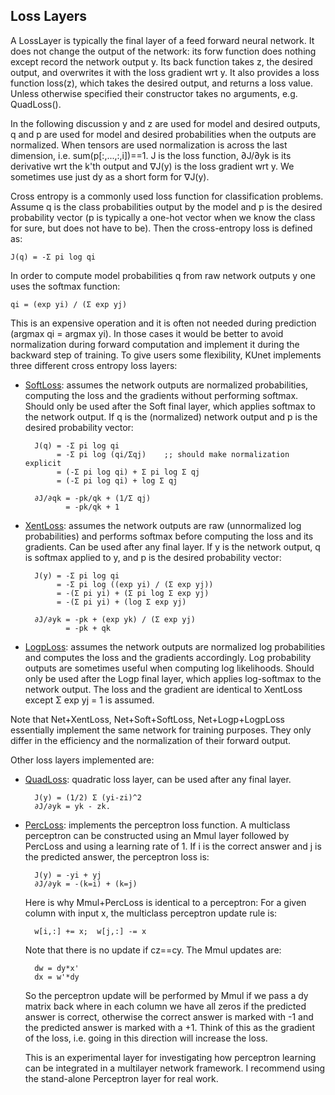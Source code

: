 ## Loss Layers

A LossLayer is typically the final layer of a feed forward neural
network.  It does not change the output of the network: its forw
function does nothing except record the network output y.  Its back
function takes z, the desired output, and overwrites it with the loss
gradient wrt y.  It also provides a loss function loss(z), which takes
the desired output, and returns a loss value.  Unless otherwise
specified their constructor takes no arguments, e.g. QuadLoss().

In the following discussion y and z are used for model and desired
outputs, q and p are used for model and desired probabilities when the
outputs are normalized.  When tensors are used normalization is across
the last dimension, i.e. sum(p[:,...,:,i])==1.  J is the loss
function, ∂J/∂yk is its derivative wrt the k'th output and ∇J(y) is
the loss gradient wrt y.  We sometimes use just dy as a short form for
∇J(y).

Cross entropy is a commonly used loss function for classification
problems.  Assume q is the class probabilities output by the model and
p is the desired probability vector (p is typically a one-hot vector
when we know the class for sure, but does not have to be).  Then the
cross-entropy loss is defined as:

    J(q) = -Σ pi log qi

In order to compute model probabilities q from raw network outputs y
one uses the softmax function:

    qi = (exp yi) / (Σ exp yj)

This is an expensive operation and it is often not needed during
prediction (argmax qi = argmax yi).  In those cases it would be better
to avoid normalization during forward computation and implement it
during the backward step of training.  To give users some flexibility,
KUnet implements three different cross entropy loss layers:

* [SoftLoss](https://github.com/denizyuret/KUnet.jl/blob/master/src/softloss.jl):
  assumes the network outputs are normalized probabilities, computing
  the loss and the gradients without performing softmax.  Should only
  be used after the Soft final layer, which applies softmax to the
  network output.  If q is the (normalized) network output and p is
  the desired probability vector:

        J(q) = -Σ pi log qi
             = -Σ pi log (qi/Σqj)    ;; should make normalization explicit
             = (-Σ pi log qi) + Σ pi log Σ qj
             = (-Σ pi log qi) + log Σ qj

        ∂J/∂qk = -pk/qk + (1/Σ qj)
               = -pk/qk + 1

* [XentLoss](https://github.com/denizyuret/KUnet.jl/blob/master/src/xentloss.jl):
  assumes the network outputs are raw (unnormalized log probabilities)
  and performs softmax before computing the loss and its gradients.
  Can be used after any final layer.  If y is the network output, q is
  softmax applied to y, and p is the desired probability vector:

        J(y) = -Σ pi log qi
             = -Σ pi log ((exp yi) / (Σ exp yj))
             = -(Σ pi yi) + (Σ pi log Σ exp yj)
             = -(Σ pi yi) + (log Σ exp yj)

        ∂J/∂yk = -pk + (exp yk) / (Σ exp yj)
               = -pk + qk

* [LogpLoss](https://github.com/denizyuret/KUnet.jl/blob/master/src/logploss.jl):
  assumes the network outputs are normalized log probabilities and
  computes the loss and the gradients accordingly.  Log probability
  outputs are sometimes useful when computing log likelihoods.  Should
  only be used after the Logp final layer, which applies log-softmax
  to the network output.  The loss and the gradient are identical to
  XentLoss except Σ exp yj = 1 is assumed.

Note that Net+XentLoss, Net+Soft+SoftLoss, Net+Logp+LogpLoss
essentially implement the same network for training purposes.  They
only differ in the efficiency and the normalization of their forward
output.

Other loss layers implemented are:

* [QuadLoss](https://github.com/denizyuret/KUnet.jl/blob/master/src/quadloss.jl):
  quadratic loss layer, can be used after any final layer.

        J(y) = (1/2) Σ (yi-zi)^2
        ∂J/∂yk = yk - zk.

* [PercLoss](https://github.com/denizyuret/KUnet.jl/blob/master/src/percloss.jl):
  implements the perceptron loss function.  A multiclass perceptron
  can be constructed using an Mmul layer followed by PercLoss and
  using a learning rate of 1.  If i is the correct answer and j is the
  predicted answer, the perceptron loss is:

        J(y) = -yi + yj
        ∂J/∂yk = -(k=i) + (k=j)

    Here is why Mmul+PercLoss is identical to a perceptron: For a
    given column with input x, the multiclass perceptron update rule
    is:

        w[i,:] += x;  w[j,:] -= x

    Note that there is no update if cz==cy.  The Mmul updates are:

        dw = dy*x'
        dx = w'*dy

    So the perceptron update will be performed by Mmul if we pass a dy
    matrix back where in each column we have all zeros if the
    predicted answer is correct, otherwise the correct answer is
    marked with -1 and the predicted answer is marked with a +1.
    Think of this as the gradient of the loss, i.e. going in this
    direction will increase the loss.

    This is an experimental layer for investigating how perceptron
    learning can be integrated in a multilayer network framework.  I
    recommend using the stand-alone Perceptron layer for real work.
